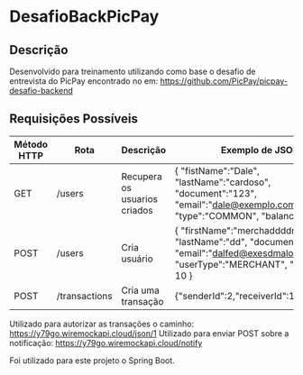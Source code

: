 # DesafioBackPicPay
## Descrição

Desenvolvido para treinamento utilizando como base o desafio de entrevista do PicPay encontrado no em: https://github.com/PicPay/picpay-desafio-backend

## Requisições Possíveis

| Método HTTP | Rota            | Descrição                                      | Exemplo de JSON                               |
|-------------|-----------------|------------------------------------------------|-----------------------------------------------|
| GET         | /users          | Recupera os usuarios criados                   | { "fistName":"Dale", "lastName":"cardoso", "document":"123", "email":"dale@exemplo.com", "type":"COMMON", "balance": 10 } |                                          |
| POST        | /users          | Cria usuário                                   | { "firstName":"merchaddddnt", "lastName":"dd", "document":"1233", "email":"dalfed@exesdmalo.com", "userType":"MERCHANT", "balance": 10 } |
| POST        | /transactions   | Cria uma transação                             | {"senderId":2,"receiverId":1,"value":10} |


Utilizado para autorizar as transações o caminho: https://y79go.wiremockapi.cloud/json/1
Utilizado para enviar POST sobre a notificação: https://y79go.wiremockapi.cloud/notify

Foi utilizado para este projeto o Spring Boot.
